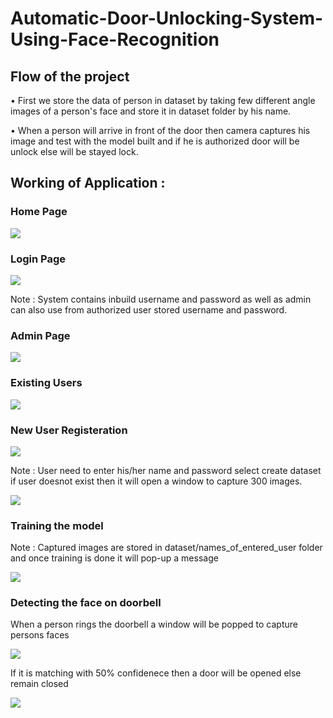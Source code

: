 # Automatic-Door-Unlocking-System-Using-Face-Recognition

## Flow of the project
• First we store the data of person in dataset by taking few different angle images of a person's face and store it in dataset folder by his name.

• When a person will arrive in front of the door then camera captures his image and test with the model built and if he is authorized door will be unlock else will be stayed lock.

## Working of Application :

### Home Page

![](Photos/HomePage.png)

### Login Page

![](Photos/LoginPage.png)

Note : System contains inbuild username and password as well as admin can also use from authorized user stored username and password.

### Admin Page

![](Photos/AdminPage.png)

### Existing Users

![](Photos/UserList.png)


### New User Registeration

![](Photos/CreatDataset.png)

Note : User need to enter his/her name and password select create dataset if user doesnot exist then it will open a window to capture 300 images.

![](Photos/CreateDataset.png)

### Training the model

Note : Captured images are stored in dataset/names_of_entered_user folder and once training is done it will pop-up a message

![](Photos/TrainingModel.png)

### Detecting the face on doorbell

When a person rings the doorbell a window will be popped to capture persons faces

![](Photos/TrainingModel.png)

If it is matching with 50% confidenece then a door will be opened else remain closed

![](Photos/Doorbell.png)

